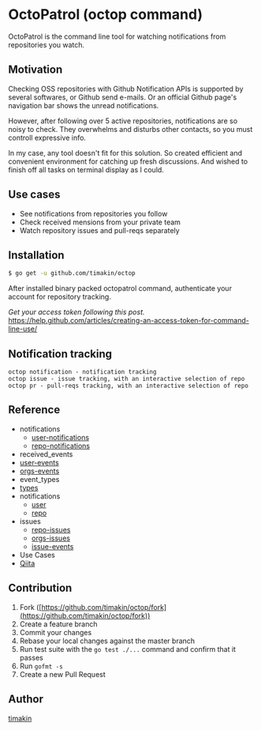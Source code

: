 OctoPatrol (octop command)
========

OctoPatrol is the command line tool for watching notifications from repositories you watch.

## Motivation
Checking OSS repositories with Github Notification APIs is supported by several softwares, or Github send e-mails.
Or an official Github page's navigation bar shows the unread notifications.

However, after following over 5 active repositories, notifications are so noisy to check.
They overwhelms and disturbs other contacts, so you must controll expressive info.

In my case, any tool doesn't fit for this solution.
So created efficient and convenient environment for catching up fresh discussions.
And wished to finish off all tasks on terminal display as I could.

## Use cases
- See notifications from repositories you follow
- Check received mensions from your private team
- Watch repository issues and pull-reqs separately

## Installation
```bash
$ go get -u github.com/timakin/octop
```

After installed binary packed octopatrol command, authenticate your account for repository tracking.

_Get your access token following this post._
https://help.github.com/articles/creating-an-access-token-for-command-line-use/

## Notification tracking
```
octop notification - notification tracking
octop issue - issue tracking, with an interactive selection of repo
octop pr - pull-reqs tracking, with an interactive selection of repo
```

## Reference

- notifications
  - [user-notifications](https://developer.github.com/v3/activity/notifications/#list-your-notifications)
  - [repo-notifications](https://developer.github.com/v3/activity/notifications/#list-your-notifications-in-a-repository)
- received_events
 - [user-events](https://developer.github.com/v3/activity/events/#list-events-that-a-user-has-received)
 - [orgs-events](https://developer.github.com/v3/activity/events/#list-events-for-an-organization)
- event_types
 - [types](https://developer.github.com/v3/activity/events/types/) 
- notifications
  - [user](https://developer.github.com/v3/activity/notifications/#list-your-notifications)
  - [repo](https://developer.github.com/v3/activity/notifications/#list-your-notifications-in-a-repository)
- issues
  - [repo-issues](https://developer.github.com/v3/activity/events/#list-issue-events-for-a-repository)
  - [orgs-issues](https://developer.github.com/v3/activity/events/#list-public-events-for-an-organization)
  - [issue-events](https://developer.github.com/v3/issues/events/)
- Use Cases
 - [Qiita](http://qiita.com/awakia/items/bd4cdfab2b552e2151ad)

## Contribution

1. Fork ([https://github.com/timakin/octop/fork](https://github.com/timakin/octop/fork))
1. Create a feature branch
1. Commit your changes
1. Rebase your local changes against the master branch
1. Run test suite with the `go test ./...` command and confirm that it passes
1. Run `gofmt -s`
1. Create a new Pull Request

## Author

[timakin](https://github.com/timakin)
